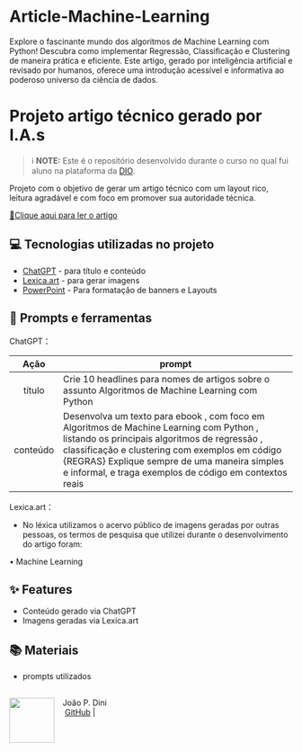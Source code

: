 # Article-Machine-Learning
Explore o fascinante mundo dos algoritmos de Machine Learning com Python! Descubra como implementar Regressão, Classificação e Clustering de maneira prática e eficiente. Este artigo, gerado por inteligência artificial e revisado por humanos, oferece uma introdução acessível e informativa ao poderoso universo da ciência de dados. 
# Projeto artigo técnico gerado por I.A.s


 > ℹ️ **NOTE:** Este é o repositório desenvolvido durante o curso no qual fui aluno na plataforma da [DIO](https://dio.me).



Projeto com o objetivo de gerar um artigo técnico com um layout rico, leitura agradável e com foco em promover sua autoridade técnica.

<a href="https://web.dio.me/articles/diretivas-estruturais-versus-diretivas-de-atributo-qual-usar-no-angular?back=%2Farticles&page=1&order=oldest#state=044ab194-1e3a-4b8e-95fe-c0f6b3b5260e&session_state=efdc9591-d6fe-4d79-ae97-e58af45061da&code=5ac231e4-c722-46c3-bb7f-32ce5363fb78.efdc9591-d6fe-4d79-ae97-e58af45061da.a889d5a2-0d02-46df-83a5-28a1b4ac39ab" title="View PDF now"> 📕Clique aqui para ler o artigo</a>

## 💻 Tecnologias utilizadas no projeto

- [ChatGPT](https://chat.openai.com/) - para título e conteúdo
- [Lexica.art](https://lexica.art/) - para gerar imagens
- [PowerPoint](https://www.microsoft.com/en/microsoft-365/powerpoint) - Para formatação de banners e Layouts

## 📄 Prompts e ferramentas


ChatGPT：

|   Ação   | prompt                                                                                                                                                                                                                                                                         |
| :------: | ------------------------------------------------------------------------------------------------------------------------------------------------------------------------------------------------------------------------------------------------------------------------------ |
|  título  | Crie 10 headlines para nomes de artigos sobre o assunto Algoritmos de Machine Learning com Python                                                                                                                                                                               |
| conteúdo | Desenvolva um texto para ebook , com foco em Algoritmos de Machine Learning com Python , listando os principais algoritmos de regressão , classificação e clustering com exemplos em código {REGRAS} Explique sempre de uma maneira simples e informal, e traga exemplos de código em contextos reais |


Lexica.art：

- No léxica utilizamos o acervo público de imagens geradas por outras pessoas, os termos de pesquisa que utilizei durante o desenvolvimento do artigo foram:

• Machine Learning



## ✨ Features

- Conteúdo gerado via ChatGPT
- Imagens geradas via Lexica.art

## 📚 Materiais

- prompts utilizados


## 

<p>
    <img 
      align=left 
      margin=10 
      width=80 
      src="https://avatars.githubusercontent.com/u/106921339?s=400&u=6bba0197bf7de0bcd95bb5b0de1a51d0a3e2abaa&v=4"
    />
    <p>&nbsp&nbsp&nbspJoão P. Dini<br>
    &nbsp&nbsp&nbsp
    <a href="https://github.com/jpdini">
    GitHub</a>&nbsp;|&nbsp;
  
</p>
<br/><br/>
<p>


